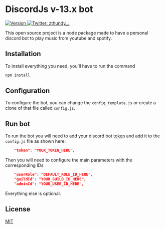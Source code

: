 # DiscordJs v-13.x bot

<p>
  <a href="https://github.com/zThundy/discord-bot/releases" target="_blank">
    <img alt="Version" src="https://img.shields.io/badge/version-0.1.4-blue.svg" />
  </a>
  <a href="https://twitter.com/zthundy__" target="_blank">
    <img alt="Twitter: zthundy__" src="https://img.shields.io/twitter/follow/zthundy__.svg?style=social" />
  </a>
</p>

This open source project is a node package made to have a personal discord bot to play music from youtube and spotify.

## Installation
To install everything you need, you'll have to run the command

```bash
npm install
```

## Configuration
To configure the bot, you can change the `config_template.js` or create a clone of that file called `config.js`.

## Run bot
To run the bot you will need to add your discord bot [token](https://discord.com/developers/applications) and add it to the `config.js` file as shown here:
```json
    "token": "YOUR_TOKEN_HERE",
```
Then you will need to configure the main parameters with the corresponding IDs
```json
    "userRole": "DEFAULT_ROLE_ID_HERE",
    "guildId": "YOUR_GUILD_ID_HERE",
    "adminId": "YOUR_USER_ID_HERE",
```
Everything else is optional.

## License
[MIT](https://choosealicense.com/licenses/mit/)
